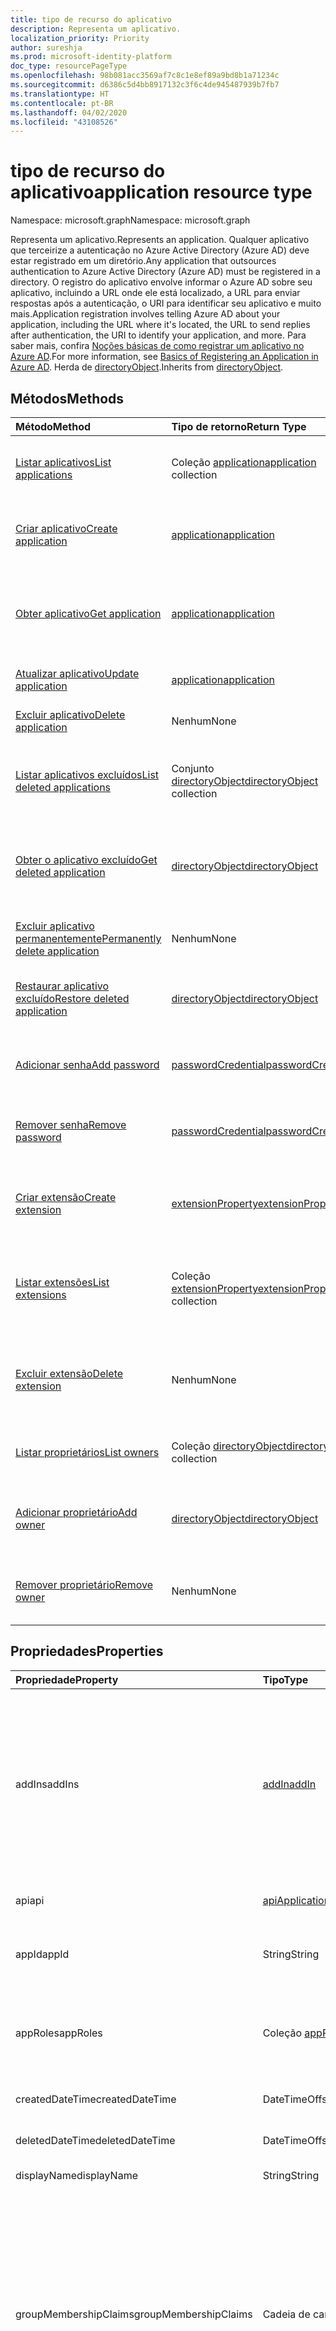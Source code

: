 ```yaml
---
title: tipo de recurso do aplicativo
description: Representa um aplicativo.
localization_priority: Priority
author: sureshja
ms.prod: microsoft-identity-platform
doc_type: resourcePageType
ms.openlocfilehash: 98b081acc3569af7c8c1e8ef89a9bd8b1a71234c
ms.sourcegitcommit: d6386c5d4bb8917132c3f6c4de945487939b7fb7
ms.translationtype: HT
ms.contentlocale: pt-BR
ms.lasthandoff: 04/02/2020
ms.locfileid: "43108526"
---
```

# <a name="application-resource-type"></a><span data-ttu-id="87025-103">tipo de recurso do aplicativo</span><span class="sxs-lookup"><span data-stu-id="87025-103">application resource type</span></span>

<span data-ttu-id="87025-104">Namespace: microsoft.graph</span><span class="sxs-lookup"><span data-stu-id="87025-104">Namespace: microsoft.graph</span></span>

<span data-ttu-id="87025-105">Representa um aplicativo.</span><span class="sxs-lookup"><span data-stu-id="87025-105">Represents an application.</span></span> <span data-ttu-id="87025-106">Qualquer aplicativo que terceirize a autenticação no Azure Active Directory (Azure AD) deve estar registrado em um diretório.</span><span class="sxs-lookup"><span data-stu-id="87025-106">Any application that outsources authentication to Azure Active Directory (Azure AD) must be registered in a directory.</span></span> <span data-ttu-id="87025-107">O registro do aplicativo envolve informar o Azure AD sobre seu aplicativo, incluindo a URL onde ele está localizado, a URL para enviar respostas após a autenticação, o URI para identificar seu aplicativo e muito mais.</span><span class="sxs-lookup"><span data-stu-id="87025-107">Application registration involves telling Azure AD about your application, including the URL where it's located, the URL to send replies after authentication, the URI to identify your application, and more.</span></span> <span data-ttu-id="87025-108">Para saber mais, confira [Noções básicas de como registrar um aplicativo no Azure AD](https://azure.microsoft.com/documentation/articles/active-directory-authentication-scenarios/#basics-of-registering-an-application-in-azure-ad).</span><span class="sxs-lookup"><span data-stu-id="87025-108">For more information, see [Basics of Registering an Application in Azure AD](https://azure.microsoft.com/documentation/articles/active-directory-authentication-scenarios/#basics-of-registering-an-application-in-azure-ad).</span></span> <span data-ttu-id="87025-109">Herda de [directoryObject](directoryobject.md).</span><span class="sxs-lookup"><span data-stu-id="87025-109">Inherits from [directoryObject](directoryobject.md).</span></span> 

## <a name="methods"></a><span data-ttu-id="87025-110">Métodos</span><span class="sxs-lookup"><span data-stu-id="87025-110">Methods</span></span>

| <span data-ttu-id="87025-111">Método</span><span class="sxs-lookup"><span data-stu-id="87025-111">Method</span></span> | <span data-ttu-id="87025-112">Tipo de retorno</span><span class="sxs-lookup"><span data-stu-id="87025-112">Return Type</span></span> | <span data-ttu-id="87025-113">Descrição</span><span class="sxs-lookup"><span data-stu-id="87025-113">Description</span></span> |
|:---------------|:--------|:----------|
|[<span data-ttu-id="87025-114">Listar aplicativos</span><span class="sxs-lookup"><span data-stu-id="87025-114">List applications</span></span>](../api/application-list.md) | <span data-ttu-id="87025-115">Coleção [application](application.md)</span><span class="sxs-lookup"><span data-stu-id="87025-115">[application](application.md) collection</span></span> | <span data-ttu-id="87025-116">Recuperar a lista de aplicativos na organização.</span><span class="sxs-lookup"><span data-stu-id="87025-116">Retrieve the list of applications in the organization.</span></span> |
|[<span data-ttu-id="87025-117">Criar aplicativo</span><span class="sxs-lookup"><span data-stu-id="87025-117">Create application</span></span>](../api/application-post-applications.md) | [<span data-ttu-id="87025-118">application</span><span class="sxs-lookup"><span data-stu-id="87025-118">application</span></span>](application.md) | <span data-ttu-id="87025-119">Cria (registra) um novo aplicativo.</span><span class="sxs-lookup"><span data-stu-id="87025-119">Creates (registers) a new application.</span></span>|
|[<span data-ttu-id="87025-120">Obter aplicativo</span><span class="sxs-lookup"><span data-stu-id="87025-120">Get application</span></span>](../api/application-get.md) | [<span data-ttu-id="87025-121">application</span><span class="sxs-lookup"><span data-stu-id="87025-121">application</span></span>](application.md) |<span data-ttu-id="87025-122">Ler as propriedades e as relações de um objeto de aplicativo.</span><span class="sxs-lookup"><span data-stu-id="87025-122">Read properties and relationships of application object.</span></span>|
|[<span data-ttu-id="87025-123">Atualizar aplicativo</span><span class="sxs-lookup"><span data-stu-id="87025-123">Update application</span></span>](../api/application-update.md) | [<span data-ttu-id="87025-124">application</span><span class="sxs-lookup"><span data-stu-id="87025-124">application</span></span>](application.md) |<span data-ttu-id="87025-125">Atualize o objeto application.</span><span class="sxs-lookup"><span data-stu-id="87025-125">Update application object.</span></span> |
|[<span data-ttu-id="87025-126">Excluir aplicativo</span><span class="sxs-lookup"><span data-stu-id="87025-126">Delete application</span></span>](../api/application-delete.md) | <span data-ttu-id="87025-127">Nenhum</span><span class="sxs-lookup"><span data-stu-id="87025-127">None</span></span> |<span data-ttu-id="87025-128">Exclua o objeto application.</span><span class="sxs-lookup"><span data-stu-id="87025-128">Delete application object.</span></span> |
|[<span data-ttu-id="87025-129">Listar aplicativos excluídos</span><span class="sxs-lookup"><span data-stu-id="87025-129">List deleted applications</span></span>](../api/directory-deleteditems-list.md) | <span data-ttu-id="87025-130">Conjunto [directoryObject](directoryobject.md)</span><span class="sxs-lookup"><span data-stu-id="87025-130">[directoryObject](directoryobject.md) collection</span></span> | <span data-ttu-id="87025-131">Recuperar uma lista de aplicativos excluídos recentemente.</span><span class="sxs-lookup"><span data-stu-id="87025-131">Retrieve a list of recently deleted applications.</span></span> |
|[<span data-ttu-id="87025-132">Obter o aplicativo excluído</span><span class="sxs-lookup"><span data-stu-id="87025-132">Get deleted application</span></span>](../api/directory-deleteditems-get.md) | [<span data-ttu-id="87025-133">directoryObject</span><span class="sxs-lookup"><span data-stu-id="87025-133">directoryObject</span></span>](directoryobject.md) | <span data-ttu-id="87025-134">Recuperar as propriedades de um aplicativo excluído recentemente.</span><span class="sxs-lookup"><span data-stu-id="87025-134">Retrieve the properties of a recently deleted application.</span></span> |
|[<span data-ttu-id="87025-135">Excluir aplicativo permanentemente</span><span class="sxs-lookup"><span data-stu-id="87025-135">Permanently delete application</span></span>](../api/directory-deleteditems-delete.md) | <span data-ttu-id="87025-136">Nenhum</span><span class="sxs-lookup"><span data-stu-id="87025-136">None</span></span> | <span data-ttu-id="87025-137">Excluir permanentemente um aplicativo.</span><span class="sxs-lookup"><span data-stu-id="87025-137">Permanently delete an applications.</span></span> |
|[<span data-ttu-id="87025-138">Restaurar aplicativo excluído</span><span class="sxs-lookup"><span data-stu-id="87025-138">Restore deleted application</span></span>](../api/directory-deleteditems-restore.md) | [<span data-ttu-id="87025-139">directoryObject</span><span class="sxs-lookup"><span data-stu-id="87025-139">directoryObject</span></span>](directoryobject.md) | <span data-ttu-id="87025-140">Restaurar um aplicativo excluído recentemente.</span><span class="sxs-lookup"><span data-stu-id="87025-140">Restore a recently deleted application.</span></span> |
|[<span data-ttu-id="87025-141">Adicionar senha</span><span class="sxs-lookup"><span data-stu-id="87025-141">Add password</span></span>](../api/application-addpassword.md)|[<span data-ttu-id="87025-142">passwordCredential</span><span class="sxs-lookup"><span data-stu-id="87025-142">passwordCredential</span></span>](passwordcredential.md)|<span data-ttu-id="87025-143">Adicionar uma senha forte a um aplicativo.</span><span class="sxs-lookup"><span data-stu-id="87025-143">Add a strong password to an application.</span></span>|
|[<span data-ttu-id="87025-144">Remover senha</span><span class="sxs-lookup"><span data-stu-id="87025-144">Remove password</span></span>](../api/application-removepassword.md)|[<span data-ttu-id="87025-145">passwordCredential</span><span class="sxs-lookup"><span data-stu-id="87025-145">passwordCredential</span></span>](passwordcredential.md)|<span data-ttu-id="87025-146">Remover uma senha de um aplicativo.</span><span class="sxs-lookup"><span data-stu-id="87025-146">Remove a password from an application.</span></span>|
| [<span data-ttu-id="87025-147">Criar extensão</span><span class="sxs-lookup"><span data-stu-id="87025-147">Create extension</span></span>](../api/application-post-extensionproperty.md) | [<span data-ttu-id="87025-148">extensionProperty</span><span class="sxs-lookup"><span data-stu-id="87025-148">extensionProperty</span></span>](extensionProperty.md) | <span data-ttu-id="87025-149">Criar uma propriedade de extensão em um objeto de aplicativo.</span><span class="sxs-lookup"><span data-stu-id="87025-149">Create an extension property on an application object.</span></span> |
| [<span data-ttu-id="87025-150">Listar extensões</span><span class="sxs-lookup"><span data-stu-id="87025-150">List extensions</span></span>](../api/application-list-extensionproperty.md) | <span data-ttu-id="87025-151">Coleção [extensionProperty](extensionProperty.md)</span><span class="sxs-lookup"><span data-stu-id="87025-151">[extensionProperty](extensionProperty.md) collection</span></span> | <span data-ttu-id="87025-152">Listar propriedades de extensão em um objeto de aplicativo.</span><span class="sxs-lookup"><span data-stu-id="87025-152">List extension properties on an application object.</span></span> |
| [<span data-ttu-id="87025-153">Excluir extensão</span><span class="sxs-lookup"><span data-stu-id="87025-153">Delete extension</span></span>](../api/application-delete-extensionproperty.md) | <span data-ttu-id="87025-154">Nenhum</span><span class="sxs-lookup"><span data-stu-id="87025-154">None</span></span> | <span data-ttu-id="87025-155">Excluir uma propriedade de extensão de um objeto de aplicativo.</span><span class="sxs-lookup"><span data-stu-id="87025-155">Delete an extension property from an application object.</span></span> |
|[<span data-ttu-id="87025-156">Listar proprietários</span><span class="sxs-lookup"><span data-stu-id="87025-156">List owners</span></span>](../api/application-list-owners.md) |<span data-ttu-id="87025-157">Coleção [directoryObject](directoryobject.md)</span><span class="sxs-lookup"><span data-stu-id="87025-157">[directoryObject](directoryobject.md) collection</span></span>| <span data-ttu-id="87025-158">Obtenha uma coleção de objetos owner.</span><span class="sxs-lookup"><span data-stu-id="87025-158">Get an owner object collection.</span></span>|
|[<span data-ttu-id="87025-159">Adicionar proprietário</span><span class="sxs-lookup"><span data-stu-id="87025-159">Add owner</span></span>](../api/application-post-owners.md) |[<span data-ttu-id="87025-160">directoryObject</span><span class="sxs-lookup"><span data-stu-id="87025-160">directoryObject</span></span>](directoryobject.md)| <span data-ttu-id="87025-161">Adicionar um proprietário postando na coleção de proprietários.</span><span class="sxs-lookup"><span data-stu-id="87025-161">Add an owner by posting to the owners collection.</span></span>|
|[<span data-ttu-id="87025-162">Remover proprietário</span><span class="sxs-lookup"><span data-stu-id="87025-162">Remove owner</span></span>](../api/application-delete-owners.md) |<span data-ttu-id="87025-163">Nenhum</span><span class="sxs-lookup"><span data-stu-id="87025-163">None</span></span>| <span data-ttu-id="87025-164">Remover um proprietário de um aplicativo.</span><span class="sxs-lookup"><span data-stu-id="87025-164">Remove an owner from an application.</span></span>|

## <a name="properties"></a><span data-ttu-id="87025-165">Propriedades</span><span class="sxs-lookup"><span data-stu-id="87025-165">Properties</span></span>

| <span data-ttu-id="87025-166">Propriedade</span><span class="sxs-lookup"><span data-stu-id="87025-166">Property</span></span> | <span data-ttu-id="87025-167">Tipo</span><span class="sxs-lookup"><span data-stu-id="87025-167">Type</span></span> | <span data-ttu-id="87025-168">Descrição</span><span class="sxs-lookup"><span data-stu-id="87025-168">Description</span></span> |
|:---------------|:--------|:----------|
| <span data-ttu-id="87025-169">addIns</span><span class="sxs-lookup"><span data-stu-id="87025-169">addIns</span></span> | [<span data-ttu-id="87025-170">addIn</span><span class="sxs-lookup"><span data-stu-id="87025-170">addIn</span></span>](addin.md) | <span data-ttu-id="87025-171">Define o comportamento personalizado que um serviço de consumo pode usar para chamar um aplicativo em contextos específicos.</span><span class="sxs-lookup"><span data-stu-id="87025-171">Defines custom behavior that a consuming service can use to call an app in specific contexts.</span></span> <span data-ttu-id="87025-172">Por exemplo, aplicativos que podem renderizar fluxos de arquivo [podem definir a propriedade addIns](https://docs.microsoft.com/onedrive/developer/file-handlers/?view=odsp-graph-online) para a funcionalidade "FileHandler".</span><span class="sxs-lookup"><span data-stu-id="87025-172">For example, applications that can render file streams [may set the addIns property](https://docs.microsoft.com/onedrive/developer/file-handlers/?view=odsp-graph-online) for its "FileHandler" functionality.</span></span> <span data-ttu-id="87025-173">Isso permitirá que serviços como o Office 365 chamem o aplicativo no contexto de um documento em que o usuário esteja trabalhando.</span><span class="sxs-lookup"><span data-stu-id="87025-173">This will let services like Office 365 call the application in the context of a document the user is working on.</span></span> |
| <span data-ttu-id="87025-174">api</span><span class="sxs-lookup"><span data-stu-id="87025-174">api</span></span> | [<span data-ttu-id="87025-175">apiApplication</span><span class="sxs-lookup"><span data-stu-id="87025-175">apiApplication</span></span>](apiapplication.md) | <span data-ttu-id="87025-176">Especifica configurações para um aplicativo que implementa uma API Web.</span><span class="sxs-lookup"><span data-stu-id="87025-176">Specifies settings for an application that implements a web API.</span></span> |
| <span data-ttu-id="87025-177">appId</span><span class="sxs-lookup"><span data-stu-id="87025-177">appId</span></span> | <span data-ttu-id="87025-178">String</span><span class="sxs-lookup"><span data-stu-id="87025-178">String</span></span> | <span data-ttu-id="87025-179">O identificador exclusivo para o aplicativo que está atribuído a um aplicativo pelo Azure AD.</span><span class="sxs-lookup"><span data-stu-id="87025-179">The unique identifier for the application that is assigned to an application by Azure AD.</span></span> <span data-ttu-id="87025-180">Não anulável.</span><span class="sxs-lookup"><span data-stu-id="87025-180">Not nullable.</span></span> <span data-ttu-id="87025-181">Somente leitura.</span><span class="sxs-lookup"><span data-stu-id="87025-181">Read-only.</span></span> |
| <span data-ttu-id="87025-182">appRoles</span><span class="sxs-lookup"><span data-stu-id="87025-182">appRoles</span></span> | <span data-ttu-id="87025-183">Coleção [appRole](approle.md)</span><span class="sxs-lookup"><span data-stu-id="87025-183">[appRole](approle.md) collection</span></span> | <span data-ttu-id="87025-184">A coleção de funções de aplicativo que um aplicativo pode declarar.</span><span class="sxs-lookup"><span data-stu-id="87025-184">The collection of application roles that an application may declare.</span></span> <span data-ttu-id="87025-185">Essas funções podem ser atribuídas a usuários, grupos ou entidades de serviço.</span><span class="sxs-lookup"><span data-stu-id="87025-185">These roles can be assigned to users, groups, or service principals.</span></span> <span data-ttu-id="87025-186">Não anulável.</span><span class="sxs-lookup"><span data-stu-id="87025-186">Not nullable.</span></span> |
| <span data-ttu-id="87025-187">createdDateTime</span><span class="sxs-lookup"><span data-stu-id="87025-187">createdDateTime</span></span> | <span data-ttu-id="87025-188">DateTimeOffset</span><span class="sxs-lookup"><span data-stu-id="87025-188">DateTimeOffset</span></span> | <span data-ttu-id="87025-189">A data e a hora que o aplicativo foi registrado.</span><span class="sxs-lookup"><span data-stu-id="87025-189">The date and time the application was registered.</span></span> <span data-ttu-id="87025-190">Somente leitura.</span><span class="sxs-lookup"><span data-stu-id="87025-190">Read-only.</span></span> |
| <span data-ttu-id="87025-191">deletedDateTime</span><span class="sxs-lookup"><span data-stu-id="87025-191">deletedDateTime</span></span> | <span data-ttu-id="87025-192">DateTimeOffset</span><span class="sxs-lookup"><span data-stu-id="87025-192">DateTimeOffset</span></span> | <span data-ttu-id="87025-193">A data e a hora que o aplicativo foi excluído.</span><span class="sxs-lookup"><span data-stu-id="87025-193">The date and time the application was deleted.</span></span> <span data-ttu-id="87025-194">Somente leitura.</span><span class="sxs-lookup"><span data-stu-id="87025-194">Read-only.</span></span> |
| <span data-ttu-id="87025-195">displayName</span><span class="sxs-lookup"><span data-stu-id="87025-195">displayName</span></span> | <span data-ttu-id="87025-196">String</span><span class="sxs-lookup"><span data-stu-id="87025-196">String</span></span> | <span data-ttu-id="87025-197">O nome de exibição do aplicativo.</span><span class="sxs-lookup"><span data-stu-id="87025-197">The display name for the application.</span></span> |
| <span data-ttu-id="87025-198">groupMembershipClaims</span><span class="sxs-lookup"><span data-stu-id="87025-198">groupMembershipClaims</span></span> | <span data-ttu-id="87025-199">Cadeia de caracteres</span><span class="sxs-lookup"><span data-stu-id="87025-199">String</span></span> | <span data-ttu-id="87025-200">Configura a declaração `groups` emitida em um usuário ou o token de acesso OAuth 2.0 que o aplicativo espera.</span><span class="sxs-lookup"><span data-stu-id="87025-200">Configures the `groups` claim issued in a user or OAuth 2.0 access token that the application expects.</span></span> <span data-ttu-id="87025-201">Para definir esse atributo, use um dos seguintes valores válidos de cadeia de caracteres:</span><span class="sxs-lookup"><span data-stu-id="87025-201">To set this attribute, use one of the following valid string values:</span></span><ul><li>`None`</li><li><span data-ttu-id="87025-202">`SecurityGroup`: para grupos de segurança e funções do Azure AD</span><span class="sxs-lookup"><span data-stu-id="87025-202">`SecurityGroup`: For security groups and Azure AD roles</span></span></li><li><span data-ttu-id="87025-203">`All`: isso obterá todos os grupos de segurança e de distribuição e funções de diretório do Azure AD dos quais o usuário conectado é membro.</span><span class="sxs-lookup"><span data-stu-id="87025-203">`All`: This will get all of the security groups, distribution groups, and Azure AD directory roles that the signed-in user is a member of</span></span></li></ul> |
| <span data-ttu-id="87025-204">id</span><span class="sxs-lookup"><span data-stu-id="87025-204">id</span></span> | <span data-ttu-id="87025-205">String</span><span class="sxs-lookup"><span data-stu-id="87025-205">String</span></span> | <span data-ttu-id="87025-206">O identificador exclusivo do aplicativo.</span><span class="sxs-lookup"><span data-stu-id="87025-206">The unique identifier for the application.</span></span> <span data-ttu-id="87025-207">Herdado de [directoryObject](directoryobject.md).</span><span class="sxs-lookup"><span data-stu-id="87025-207">Inherited from [directoryObject](directoryobject.md).</span></span> <span data-ttu-id="87025-208">Chave.</span><span class="sxs-lookup"><span data-stu-id="87025-208">Key.</span></span> <span data-ttu-id="87025-209">Não anulável.</span><span class="sxs-lookup"><span data-stu-id="87025-209">Not nullable.</span></span> <span data-ttu-id="87025-210">Somente leitura.</span><span class="sxs-lookup"><span data-stu-id="87025-210">Read-only.</span></span> |
| <span data-ttu-id="87025-211">identifierUris</span><span class="sxs-lookup"><span data-stu-id="87025-211">identifierUris</span></span> | <span data-ttu-id="87025-212">Coleção de cadeias de caracteres</span><span class="sxs-lookup"><span data-stu-id="87025-212">String collection</span></span> | <span data-ttu-id="87025-213">Os URIs que identificam o aplicativo em seu locatário do Azure AD ou em um domínio personalizado verificado, se o aplicativo é multilocatário.</span><span class="sxs-lookup"><span data-stu-id="87025-213">The URIs that identify the application within its Azure AD tenant, or within a verified custom domain if the application is multi-tenant.</span></span> <span data-ttu-id="87025-214">Para saber mais, confira [Objetos de aplicativo e objetos de entidade de serviço](https://docs.microsoft.com/azure/active-directory/develop/app-objects-and-service-principals).</span><span class="sxs-lookup"><span data-stu-id="87025-214">For more information see [Application Objects and Service Principal Objects](https://docs.microsoft.com/azure/active-directory/develop/app-objects-and-service-principals).</span></span> <span data-ttu-id="87025-215">O operador *any* é obrigatório para expressões de filtro em propriedades de vários valores.</span><span class="sxs-lookup"><span data-stu-id="87025-215">The *any* operator is required for filter expressions on multi-valued properties.</span></span> <span data-ttu-id="87025-216">Não anulável.</span><span class="sxs-lookup"><span data-stu-id="87025-216">Not nullable.</span></span> |
| <span data-ttu-id="87025-217">informações </span><span class="sxs-lookup"><span data-stu-id="87025-217">info</span></span> | [<span data-ttu-id="87025-218">informationalUrl</span><span class="sxs-lookup"><span data-stu-id="87025-218">informationalUrl</span></span>](informationalurl.md) | <span data-ttu-id="87025-219">Informações básicas de perfil do aplicativo, como marketing, suporte, termos de serviço e URLs de política de privacidade do aplicativo.</span><span class="sxs-lookup"><span data-stu-id="87025-219">Basic profile information of the application such as  app's marketing, support, terms of service and privacy statement URLs.</span></span> <span data-ttu-id="87025-220">Os termos de serviço e a política de privacidade são revelados aos usuários por meio da experiência de consentimento do usuário.</span><span class="sxs-lookup"><span data-stu-id="87025-220">The terms of service and privacy statement are surfaced to users through the user consent experience.</span></span> <span data-ttu-id="87025-221">Para obter mais informações, confira [Como adicionar termos de serviço e política de privacidade a aplicativos do Azure AD registrados](https://docs.microsoft.com/azure/active-directory/develop/howto-add-terms-of-service-privacy-statement).</span><span class="sxs-lookup"><span data-stu-id="87025-221">For more info, see How to: [Add Terms of service and privacy statement for registered Azure AD apps](https://docs.microsoft.com/azure/active-directory/develop/howto-add-terms-of-service-privacy-statement).</span></span> |
| <span data-ttu-id="87025-222">isFallbackPublicClient</span><span class="sxs-lookup"><span data-stu-id="87025-222">isFallbackPublicClient</span></span> | <span data-ttu-id="87025-223">Booliano</span><span class="sxs-lookup"><span data-stu-id="87025-223">Boolean</span></span> | <span data-ttu-id="87025-224">Especifica o tipo de aplicativo de fallback como cliente público; por exemplo, um aplicativo instalado em um dispositivo móvel.</span><span class="sxs-lookup"><span data-stu-id="87025-224">Specifies the fallback application type as public client, such as an installed application running on a mobile device.</span></span> <span data-ttu-id="87025-225">O valor padrão é `false`, o que significa que o tipo de aplicativo de fallback é cliente confidencial, como um aplicativo Web.</span><span class="sxs-lookup"><span data-stu-id="87025-225">The default value is `false` which means the fallback application type is confidential client such as web app.</span></span> <span data-ttu-id="87025-226">Há determinados cenários em que o Azure AD não pode determinar o tipo de aplicativo cliente (por exemplo, o fluxo [ROPC](https://tools.ietf.org/html/rfc6749#section-4.3), no qual ele é configurado sem especificar um URI de redirecionamento).</span><span class="sxs-lookup"><span data-stu-id="87025-226">There are certain scenarios where Azure AD cannot determine the client application type (e.g. [ROPC](https://tools.ietf.org/html/rfc6749#section-4.3) flow where it is configured without specifying a redirect URI).</span></span> <span data-ttu-id="87025-227">Nesses casos, o Azure AD interpretará o tipo de aplicativo com base no valor dessa propriedade.</span><span class="sxs-lookup"><span data-stu-id="87025-227">In those cases Azure AD will interpret the application type based on the value of this property.</span></span>|
| <span data-ttu-id="87025-228">keyCredentials</span><span class="sxs-lookup"><span data-stu-id="87025-228">keyCredentials</span></span> | <span data-ttu-id="87025-229">Coleção [keyCredential](keycredential.md)</span><span class="sxs-lookup"><span data-stu-id="87025-229">[keyCredential](keycredential.md) collection</span></span> | <span data-ttu-id="87025-230">A coleção de credenciais chaves associada ao aplicativo Não anulável.</span><span class="sxs-lookup"><span data-stu-id="87025-230">The collection of key credentials associated with the application Not nullable.</span></span> |
| <span data-ttu-id="87025-231">logo</span><span class="sxs-lookup"><span data-stu-id="87025-231">logo</span></span> | <span data-ttu-id="87025-232">Stream</span><span class="sxs-lookup"><span data-stu-id="87025-232">Stream</span></span> | <span data-ttu-id="87025-233">O principal logotipo do aplicativo.</span><span class="sxs-lookup"><span data-stu-id="87025-233">The main logo for the application.</span></span> <span data-ttu-id="87025-234">Não anulável.</span><span class="sxs-lookup"><span data-stu-id="87025-234">Not nullable.</span></span> |
| <span data-ttu-id="87025-235">optionalClaims</span><span class="sxs-lookup"><span data-stu-id="87025-235">optionalClaims</span></span> | [<span data-ttu-id="87025-236">optionalClaims</span><span class="sxs-lookup"><span data-stu-id="87025-236">optionalClaims</span></span>](optionalclaims.md) | <span data-ttu-id="87025-237">Desenvolvedores de aplicativos podem configurar declarações opcionais em aplicativos do Azure AD para especificar quais declarações desejam em tokens enviados ao aplicativo pelo serviço de token de segurança da Microsoft.</span><span class="sxs-lookup"><span data-stu-id="87025-237">Application developers can configure optional claims in their Azure AD apps to specify which claims they want in tokens sent to their application by the Microsoft security token service.</span></span> <span data-ttu-id="87025-238">Confira [fornecer declarações opcionais ao aplicativo Azure AD](https://docs.microsoft.com/azure/active-directory/develop/active-directory-optional-claims) para obter mais informações.</span><span class="sxs-lookup"><span data-stu-id="87025-238">See [provide optional claims to your Azure AD app](https://docs.microsoft.com/azure/active-directory/develop/active-directory-optional-claims) for more information.</span></span>|
| <span data-ttu-id="87025-239">parentalControlSettings</span><span class="sxs-lookup"><span data-stu-id="87025-239">parentalControlSettings</span></span> | [<span data-ttu-id="87025-240">parentalControlSettings</span><span class="sxs-lookup"><span data-stu-id="87025-240">parentalControlSettings</span></span>](parentalcontrolsettings.md) |<span data-ttu-id="87025-241">Especifica as configurações de controle parental de um aplicativo.</span><span class="sxs-lookup"><span data-stu-id="87025-241">Specifies parental control settings for an application.</span></span> |
| <span data-ttu-id="87025-242">passwordCredentials</span><span class="sxs-lookup"><span data-stu-id="87025-242">passwordCredentials</span></span> | <span data-ttu-id="87025-243">Coleção [passwordCredential](passwordcredential.md)</span><span class="sxs-lookup"><span data-stu-id="87025-243">[passwordCredential](passwordcredential.md) collection</span></span>|<span data-ttu-id="87025-244">A coleção de credenciais de senha associada ao aplicativo.</span><span class="sxs-lookup"><span data-stu-id="87025-244">The collection of password credentials associated with the application.</span></span> <span data-ttu-id="87025-245">Não anulável.</span><span class="sxs-lookup"><span data-stu-id="87025-245">Not nullable.</span></span>|
| <span data-ttu-id="87025-246">publicClient</span><span class="sxs-lookup"><span data-stu-id="87025-246">publicClient</span></span> | [<span data-ttu-id="87025-247">publicClientApplication</span><span class="sxs-lookup"><span data-stu-id="87025-247">publicClientApplication</span></span>](publicclientapplication.md) | <span data-ttu-id="87025-248">Especifica configurações para clientes instalados, como dispositivos móveis ou da área de trabalho.</span><span class="sxs-lookup"><span data-stu-id="87025-248">Specifies settings for installed clients such as desktop or mobile devices.</span></span> |
| <span data-ttu-id="87025-249">publisherDomain</span><span class="sxs-lookup"><span data-stu-id="87025-249">publisherDomain</span></span> | <span data-ttu-id="87025-250">String</span><span class="sxs-lookup"><span data-stu-id="87025-250">String</span></span> | <span data-ttu-id="87025-251">O domínio do publicador verificado para o aplicativo.</span><span class="sxs-lookup"><span data-stu-id="87025-251">The verified publisher domain for the application.</span></span> <span data-ttu-id="87025-252">Somente leitura.</span><span class="sxs-lookup"><span data-stu-id="87025-252">Read-only.</span></span>|
| <span data-ttu-id="87025-253">requiredResourceAccess</span><span class="sxs-lookup"><span data-stu-id="87025-253">requiredResourceAccess</span></span> |<span data-ttu-id="87025-254">[requiredResourceAccess](requiredresourceaccess.md) collection</span><span class="sxs-lookup"><span data-stu-id="87025-254">[requiredResourceAccess](requiredresourceaccess.md) collection</span></span>|<span data-ttu-id="87025-255">Especifica os recursos para os quais esse aplicativo requer acesso e o conjunto de escopos de permissão e funções de aplicativo do OAuth necessários em cada um desses recursos.</span><span class="sxs-lookup"><span data-stu-id="87025-255">Specifies resources that this application requires access to and the set of OAuth permission scopes and application roles that it needs under each of those resources.</span></span> <span data-ttu-id="87025-256">Essa pré-configuração de acesso necessário aos recursos impulsiona a experiência de consentimento.</span><span class="sxs-lookup"><span data-stu-id="87025-256">This pre-configuration of required resource access drives the consent experience.</span></span> <span data-ttu-id="87025-257">Não anulável.</span><span class="sxs-lookup"><span data-stu-id="87025-257">Not nullable.</span></span>|
| <span data-ttu-id="87025-258">signInAudience</span><span class="sxs-lookup"><span data-stu-id="87025-258">signInAudience</span></span> | <span data-ttu-id="87025-259">String</span><span class="sxs-lookup"><span data-stu-id="87025-259">String</span></span> | <span data-ttu-id="87025-260">Especifica a quais contas da Microsoft são compatíveis com o aplicativo atual.</span><span class="sxs-lookup"><span data-stu-id="87025-260">Specifies what Microsoft accounts are supported for the current application.</span></span> <span data-ttu-id="87025-261">Os valores compatíveis são:</span><span class="sxs-lookup"><span data-stu-id="87025-261">Supported values are:</span></span><ul><li><span data-ttu-id="87025-262">`AzureADMyOrg`: usuários com uma conta corporativa ou de estudante da Microsoft no locatário do Azure AD da organização (ou seja, locatário único)</span><span class="sxs-lookup"><span data-stu-id="87025-262">`AzureADMyOrg`: Users with a Microsoft work or school account in my organization’s Azure AD tenant (i.e. single tenant)</span></span></li><li><span data-ttu-id="87025-263">`AzureADMultipleOrgs`: usuários com uma conta corporativa ou de estudante da Microsoft no locatário do Azure AD da organização (ou seja, multilocatário)</span><span class="sxs-lookup"><span data-stu-id="87025-263">`AzureADMultipleOrgs`: Users with a Microsoft work or school account in any organization’s Azure AD tenant (i.e. multi-tenant)</span></span></li> <li><span data-ttu-id="87025-264">`AzureADandPersonalMicrosoftAccount`: usuários com uma conta Microsoft pessoal ou uma conta corporativa ou de estudante no locatário do Azure AD de qualquer organização</span><span class="sxs-lookup"><span data-stu-id="87025-264">`AzureADandPersonalMicrosoftAccount`: Users with a personal Microsoft account, or a work or school account in any organization’s Azure AD tenant</span></span></li></ul> |
| <span data-ttu-id="87025-265">tags</span><span class="sxs-lookup"><span data-stu-id="87025-265">tags</span></span> |<span data-ttu-id="87025-266">Coleção String</span><span class="sxs-lookup"><span data-stu-id="87025-266">String collection</span></span>| <span data-ttu-id="87025-267">Sequências personalizadas que podem ser usadas para categorizar e identificar o aplicativo.</span><span class="sxs-lookup"><span data-stu-id="87025-267">Custom strings that can be used to categorize and identify the application.</span></span> <span data-ttu-id="87025-268">Não anulável.</span><span class="sxs-lookup"><span data-stu-id="87025-268">Not nullable.</span></span>|
| <span data-ttu-id="87025-269">tokenEncryptionKeyId</span><span class="sxs-lookup"><span data-stu-id="87025-269">tokenEncryptionKeyId</span></span> |<span data-ttu-id="87025-270">Cadeia de caracteres</span><span class="sxs-lookup"><span data-stu-id="87025-270">String</span></span>|<span data-ttu-id="87025-271">Especifica a keyId de uma chave pública da coleção keyCredentials.</span><span class="sxs-lookup"><span data-stu-id="87025-271">Specifies the keyId of a public key from the keyCredentials collection.</span></span> <span data-ttu-id="87025-272">Quando configurado, o Azure AD criptografa todos os tokens emitidos usando a chave para a qual essa propriedade aponta.</span><span class="sxs-lookup"><span data-stu-id="87025-272">When configured, Azure AD encrypts all the tokens it emits by using the key this property points to.</span></span> <span data-ttu-id="87025-273">O código de aplicativo que recebe o token criptografado deve usar a chave privada correspondente para descriptografar o token a fim de que ele possa ser usado para o usuário conectado.</span><span class="sxs-lookup"><span data-stu-id="87025-273">The application code that receives the encrypted token must use the matching private key to decrypt the token before it can be used for the signed-in user.</span></span>|
| <span data-ttu-id="87025-274">web</span><span class="sxs-lookup"><span data-stu-id="87025-274">web</span></span> |[<span data-ttu-id="87025-275">webApplication</span><span class="sxs-lookup"><span data-stu-id="87025-275">webApplication</span></span>](webapplication.md)| <span data-ttu-id="87025-276">Especifica configurações para um aplicativo Web.</span><span class="sxs-lookup"><span data-stu-id="87025-276">Specifies settings for a web application.</span></span> |

## <a name="relationships"></a><span data-ttu-id="87025-277">Relações</span><span class="sxs-lookup"><span data-stu-id="87025-277">Relationships</span></span>

| <span data-ttu-id="87025-278">Relação</span><span class="sxs-lookup"><span data-stu-id="87025-278">Relationship</span></span> | <span data-ttu-id="87025-279">Tipo</span><span class="sxs-lookup"><span data-stu-id="87025-279">Type</span></span> | <span data-ttu-id="87025-280">Descrição</span><span class="sxs-lookup"><span data-stu-id="87025-280">Description</span></span> |
|:---------------|:--------|:----------|
|<span data-ttu-id="87025-281">createdOnBehalfOf</span><span class="sxs-lookup"><span data-stu-id="87025-281">createdOnBehalfOf</span></span>|[<span data-ttu-id="87025-282">directoryObject</span><span class="sxs-lookup"><span data-stu-id="87025-282">directoryObject</span></span>](directoryobject.md)| <span data-ttu-id="87025-283">Somente leitura.</span><span class="sxs-lookup"><span data-stu-id="87025-283">Read-only.</span></span>|
|<span data-ttu-id="87025-284">extensionProperties</span><span class="sxs-lookup"><span data-stu-id="87025-284">extensionProperties</span></span>|<span data-ttu-id="87025-285">Coleção [extensionProperty](extensionproperty.md)</span><span class="sxs-lookup"><span data-stu-id="87025-285">[extensionProperty](extensionproperty.md) collection</span></span>| <span data-ttu-id="87025-p120">Somente leitura. Anulável.</span><span class="sxs-lookup"><span data-stu-id="87025-p120">Read-only. Nullable.</span></span>|
|<span data-ttu-id="87025-288">owners</span><span class="sxs-lookup"><span data-stu-id="87025-288">owners</span></span>|<span data-ttu-id="87025-289">Coleção [directoryObject](directoryobject.md)</span><span class="sxs-lookup"><span data-stu-id="87025-289">[directoryObject](directoryobject.md) collection</span></span>|<span data-ttu-id="87025-290">Objetos de diretório que são proprietários do aplicativo.</span><span class="sxs-lookup"><span data-stu-id="87025-290">Directory objects that are owners of the application.</span></span> <span data-ttu-id="87025-291">Os proprietários são um conjunto de usuários não administradores e que têm permissão para modificar esse objeto.</span><span class="sxs-lookup"><span data-stu-id="87025-291">The owners are a set of non-admin users who are allowed to modify this object.</span></span> <span data-ttu-id="87025-292">Requer a versão 2013-11-08 ou mais recente.</span><span class="sxs-lookup"><span data-stu-id="87025-292">Requires version 2013-11-08 or newer.</span></span> <span data-ttu-id="87025-293">Somente leitura.</span><span class="sxs-lookup"><span data-stu-id="87025-293">Read-only.</span></span> <span data-ttu-id="87025-294">Anulável.</span><span class="sxs-lookup"><span data-stu-id="87025-294">Nullable.</span></span>|

## <a name="json-representation"></a><span data-ttu-id="87025-295">Representação JSON</span><span class="sxs-lookup"><span data-stu-id="87025-295">JSON representation</span></span>

<span data-ttu-id="87025-296">Veja a seguir uma representação JSON do recurso.</span><span class="sxs-lookup"><span data-stu-id="87025-296">The following is a JSON representation of the resource.</span></span>

<!-- {
  "blockType": "resource",
  "keyProperty":"id",
  "optionalProperties": [
    "createdOnBehalfOf",
    "owners"
  ],
  "@odata.type": "microsoft.graph.application"
}-->

```json
{
  "addIns": {"@odata.type": "microsoft.graph.addIn"},
  "api": {"@odata.type": "microsoft.graph.apiApplication"},
  "appId": "String",
  "appRoles": [{"@odata.type": "microsoft.graph.appRole"}],
  "createdDateTime": "String (timestamp)",
  "deletedDateTime": "String (timestamp)",
  "displayName": "String",
  "groupMembershipClaims": "String",
  "id": "String (identifier)",
  "identifierUris": ["String"],
  "info": {"@odata.type": "microsoft.graph.informationalUrl"},
  "isFallbackPublicClient": false,
  "keyCredentials": [{"@odata.type": "microsoft.graph.keyCredential"}],
  "logo": "Stream",
  "optionalClaims": {"@odata.type": "microsoft.graph.optionalClaims"},
  "parentalControlSettings": {"@odata.type": "microsoft.graph.parentalControlSettings"},
  "passwordCredentials": [{"@odata.type": "microsoft.graph.passwordCredential"}],
  "publicClient": {"@odata.type": "microsoft.graph.publicClientApplication"},
  "publisherDomain": "String",
  "requiredResourceAccess": [{"@odata.type": "microsoft.graph.requiredResourceAccess"}],
  "signInAudience": "String",
  "tags": ["String"],
  "tokenEncryptionKeyId": "String",
  "web": {"@odata.type": "microsoft.graph.webApplication"}
}
```

<!-- uuid: 8fcb5dbc-d5aa-4681-8e31-b001d5168d79
2015-10-25 14:57:30 UTC -->
<!--
{
  "type": "#page.annotation",
  "description": "application resource",
  "keywords": "",
  "section": "documentation",
  "tocPath": "",
  "suppressions": []
}
-->
